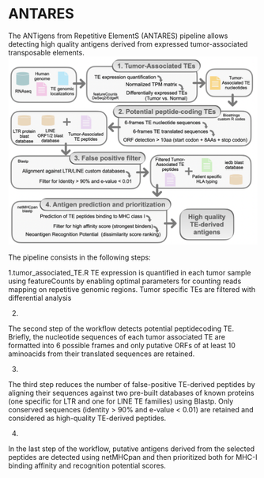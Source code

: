 # ANTARES
The ANTigens from Repetitive ElementS (ANTARES) pipeline allows detecting high quality antigens derived from expressed tumor-associated transposable elements.
![Screenshot](pipeline.png)

The pipeline consists in the following steps: 

1.tumor_associated_TE.R
  TE expression is quantified in each tumor sample using featureCounts by enabling optimal parameters for counting reads mapping on repetitive genomic regions. Tumor specific TEs are filtered with differential analysis

2.
The second step of the workflow detects potential peptidecoding TE. Briefly, the nucleotide sequences of each tumor associated TE are formatted into 6 possible frames and only putative ORFs of at least 10 aminoacids from their translated sequences are retained.

3.
The third step reduces the number of false-positive TE-derived peptides by aligning their sequences against two pre-built databases of known proteins (one specific for LTR and one for LINE TE families) using Blastp. Only conserved sequences (identity > 90% and e-value < 0.01) are retained and considered as high-quality TE-derived peptides.

4.
In the last step of the workflow, putative antigens derived from the selected peptides are detected using netMHCpan and then prioritized both for MHC-I binding affinity and recognition potential scores.
